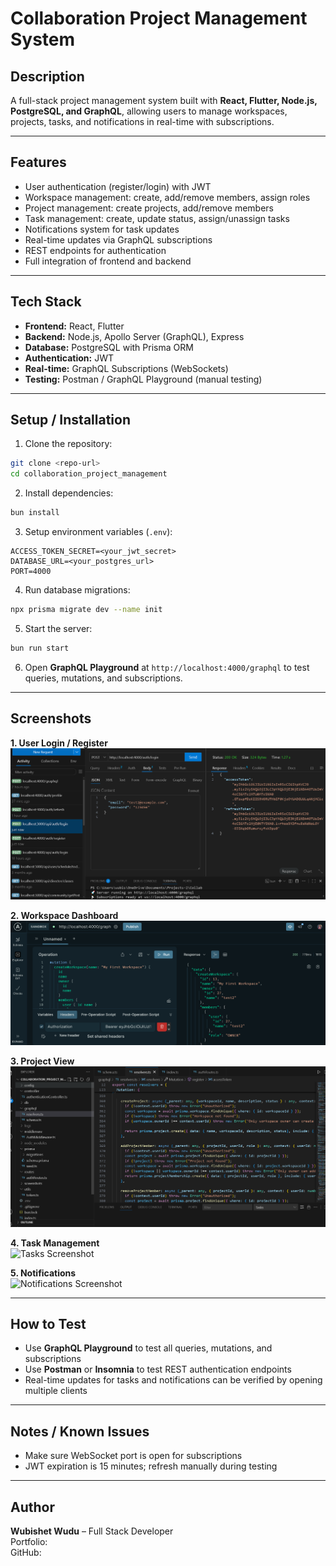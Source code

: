 # Collaboration Project Management System

## Description
A full-stack project management system built with **React, Flutter, Node.js, PostgreSQL, and GraphQL**, allowing users to manage workspaces, projects, tasks, and notifications in real-time with subscriptions.

---

## Features
- User authentication (register/login) with JWT
- Workspace management: create, add/remove members, assign roles
- Project management: create projects, add/remove members
- Task management: create, update status, assign/unassign tasks
- Notifications system for task updates
- Real-time updates via GraphQL subscriptions
- REST endpoints for authentication
- Full integration of frontend and backend

---

## Tech Stack
- **Frontend:** React, Flutter
- **Backend:** Node.js, Apollo Server (GraphQL), Express
- **Database:** PostgreSQL with Prisma ORM
- **Authentication:** JWT
- **Real-time:** GraphQL Subscriptions (WebSockets)
- **Testing:** Postman / GraphQL Playground (manual testing)

---

## Setup / Installation

1. Clone the repository:
```bash
git clone <repo-url>
cd collaboration_project_management
```

2. Install dependencies:
```bash
bun install
```

3. Setup environment variables (`.env`):
```
ACCESS_TOKEN_SECRET=<your_jwt_secret>
DATABASE_URL=<your_postgres_url>
PORT=4000
```

4. Run database migrations:
```bash
npx prisma migrate dev --name init
```

5. Start the server:
```bash
bun run start
```

6. Open **GraphQL Playground** at `http://localhost:4000/graphql` to test queries, mutations, and subscriptions.

---

## Screenshots

**1. User Login / Register**  
![Login Screenshot](screenshots/login.png)

**2. Workspace Dashboard**  
![Workspace Screenshot](screenshots/workspace.png)

**3. Project View**  
![Project Screenshot](screenshots/project.png)

**4. Task Management**  
![Tasks Screenshot](screenshots/tasks.png)

**5. Notifications**  
![Notifications Screenshot](screenshots/notifications.png)

---

## How to Test
- Use **GraphQL Playground** to test all queries, mutations, and subscriptions
- Use **Postman** or **Insomnia** to test REST authentication endpoints
- Real-time updates for tasks and notifications can be verified by opening multiple clients

---

## Notes / Known Issues
- Make sure WebSocket port is open for subscriptions
- JWT expiration is 15 minutes; refresh manually during testing

---

## Author
**Wubishet Wudu** – Full Stack Developer  
Portfolio: <your-portfolio-link>  
GitHub: <your-github-link>